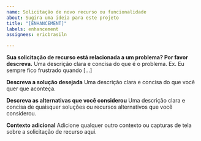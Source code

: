 ```yaml
---
name: Solicitação de novo recurso ou funcionalidade
about: Sugira uma ideia para este projeto
title: "[ENHANCEMENT]"
labels: enhancement
assignees: ericbrasiln

---
```


**Sua solicitação de recurso está relacionada a um problema? Por favor descreva.**
Uma descrição clara e concisa do que é o problema. Ex. Eu sempre fico frustrado quando [...]

**Descreva a solução desejada**
Uma descrição clara e concisa do que você quer que aconteça.

**Descreva as alternativas que você considerou**
Uma descrição clara e concisa de quaisquer soluções ou recursos alternativos que você considerou.

**Contexto adicional**
Adicione qualquer outro contexto ou capturas de tela sobre a solicitação de recurso aqui.

